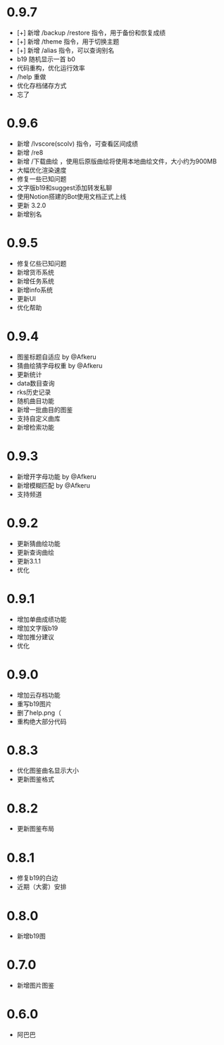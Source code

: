 # 0.9.7
* [+] 新增 /backup /restore 指令，用于备份和恢复成绩
* [+] 新增 /theme 指令，用于切换主题
* [+] 新增 /alias 指令，可以查询别名
* b19 随机显示一首 b0
* 代码重构，优化运行效率
* /help 重做
* 优化存档储存方式
* 忘了

# 0.9.6
* 新增 /lvscore(scolv) 指令，可查看区间成绩
* 新增 /re8
* 新增 /下载曲绘 ，使用后原版曲绘将使用本地曲绘文件，大小约为900MB
* 大幅优化渲染速度
* 修复一些已知问题
* 文字版b19和suggest添加转发私聊
* 使用Notion搭建的Bot使用文档正式上线
* 更新 3.2.0
* 新增别名

# 0.9.5
* 修复亿些已知问题
* 新增货币系统
* 新增任务系统
* 新增info系统
* 更新UI
* 优化帮助

# 0.9.4
* 图鉴标题自适应 by @Afkeru
* 猜曲绘猜字母权重 by @Afkeru
* 更新统计
* data数目查询
* rks历史记录
* 随机曲目功能
* 新增一批曲目的图鉴
* 支持自定义曲库
* 新增检索功能

# 0.9.3
* 新增开字母功能 by @Afkeru
* 新增模糊匹配 by @Afkeru
* 支持频道

# 0.9.2
* 更新猜曲绘功能
* 更新查询曲绘
* 更新3.1.1
* 优化

# 0.9.1
* 增加单曲成绩功能
* 增加文字版b19
* 增加推分建议
* 优化

# 0.9.0
* 增加云存档功能
* 重写b19图片
* 删了help.png（
* 重构绝大部分代码


# 0.8.3

* 优化图鉴曲名显示大小
* 更新图鉴格式

# 0.8.2

* 更新图鉴布局

# 0.8.1

* 修复b19的白边
* 近期（大雾）安排

# 0.8.0

* 新增b19图

# 0.7.0

* 新增图片图鉴

# 0.6.0

* 阿巴巴
